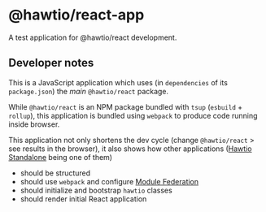 # @hawtio/react-app

A test application for @hawtio/react development.

## Developer notes

This is a JavaScript application which uses (in `dependencies` of its `package.json`) the _main_
`@hawtio/react` package.

While `@hawtio/react` is an NPM package bundled with `tsup` (`esbuild` + `rollup`), this application is bundled
using `webpack` to produce code running inside browser.

This application not only shortens the dev cycle (change `@hawtio/react` > see results in the browser), it also
shows how other applications ([Hawtio Standalone](https://github.com/hawtio/hawtio/tree/4.x/console) being one of them)

- should be structured
- should use `webpack` and configure [Module Federation](https://webpack.js.org/concepts/module-federation/)
- should initialize and bootstrap `hawtio` classes
- should render initial React application
